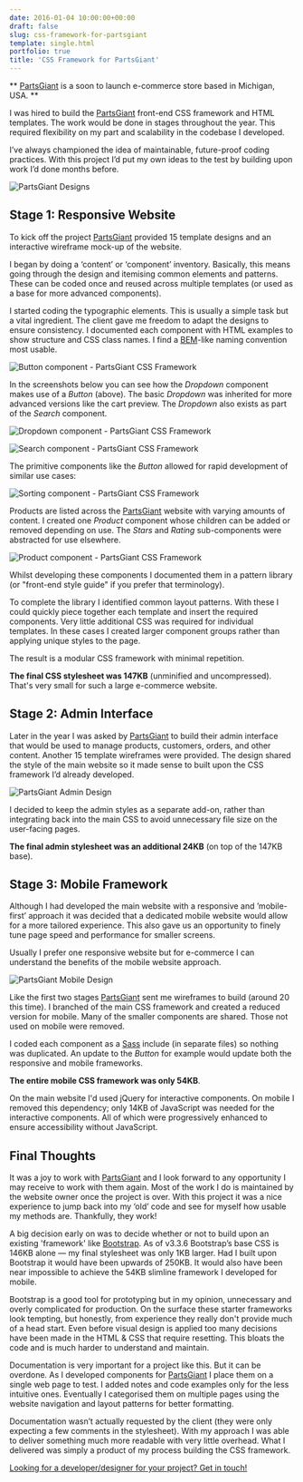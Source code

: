```yaml
---
date: 2016-01-04 10:00:00+00:00
draft: false
slug: css-framework-for-partsgiant
template: single.html
portfolio: true
title: 'CSS Framework for PartsGiant'
---
```


** [PartsGiant](http://www.partsgiant.com/) is a soon to launch e-commerce store based in Michigan, USA. **

I was hired to build the [PartsGiant](http://www.partsgiant.com/) front-end CSS framework and HTML templates. The work would be done in stages throughout the year. This required flexibility on my part and scalability in the codebase I developed.

I’ve always championed the idea of maintainable, future-proof coding practices. With this project I’d put my own ideas to the test by building upon work I’d done months before.

<p class="b-post__image"><img src="/images/portfolio/partsgiant-designs.png" alt="PartsGiant Designs"></p>

## Stage 1: Responsive Website

To kick off the project [PartsGiant](http://www.partsgiant.com/) provided 15 template designs and an interactive wireframe mock-up of the website.

I began by doing a ‘content’ or ‘component’ inventory. Basically, this means going through the design and itemising common elements and patterns. These can be coded once and reused across multiple templates (or used as a base for more advanced components).

I started coding the typographic elements. This is usually a simple task but a vital ingredient. The client gave me freedom to adapt the designs to ensure consistency. I documented each component with HTML examples to show structure and CSS class names. I find a [BEM](http://csswizardry.com/2015/08/bemit-taking-the-bem-naming-convention-a-step-further/)-like naming convention most usable.

<p class="b-post__image"><img src="/images/portfolio/partsgiant-buttons.png" alt="Button component - PartsGiant CSS Framework"></p>

In the screenshots below you can see how the *Dropdown* component makes use of a *Button* (above). The basic *Dropdown* was inherited for more advanced versions like the cart preview. The *Dropdown* also exists as part of the *Search* component.

<p class="b-post__image"><img src="/images/portfolio/partsgiant-dropdowns.png" alt="Dropdown component - PartsGiant CSS Framework"></p>
<p class="b-post__image"><img src="/images/portfolio/partsgiant-search.png" alt="Search component - PartsGiant CSS Framework"></p>

The primitive components like the *Button* allowed for rapid development of similar use cases:

<p class="b-post__image"><img src="/images/portfolio/partsgiant-sorting.png" alt="Sorting component - PartsGiant CSS Framework"></p>

Products are listed across the [PartsGiant](http://www.partsgiant.com/) website with varying amounts of content. I created one *Product* component whose children can be added or removed depending on use. The *Stars* and *Rating* sub-components were abstracted for use elsewhere.

<p class="b-post__image"><img src="/images/portfolio/partsgiant-products.png" alt="Product component - PartsGiant CSS Framework"></p>

Whilst developing these components I documented them in a pattern library (or "front-end style guide" if you prefer that terminology).

To complete the library I identified common layout patterns. With these I could quickly piece together each template and insert the required components. Very little additional CSS was required for individual templates. In these cases I created larger component groups rather than applying unique styles to the page.

The result is a modular CSS framework with minimal repetition.

**The final CSS stylesheet was 147KB** (unminified and uncompressed). That's very small for such a large e-commerce website.

## Stage 2: Admin Interface

Later in the year I was asked by [PartsGiant](http://www.partsgiant.com/) to build their admin interface that would be used to manage products, customers, orders, and other content. Another 15 template wireframes were provided. The design shared the style of the main website so it made sense to built upon the CSS framework I’d already developed.

<p class="b-post__image"><img src="/images/portfolio/partsgiant-admin.png" alt="PartsGiant Admin Design"></p>

I decided to keep the admin styles as a separate add-on, rather than integrating back into the main CSS to avoid unnecessary file size on the user-facing pages.

**The final admin stylesheet was an additional 24KB** (on top of the 147KB base).

## Stage 3: Mobile Framework

Although I had developed the main website with a responsive and ’mobile-first’ approach it was decided that a dedicated mobile website would allow for a more tailored experience. This also gave us an opportunity to finely tune page speed and performance for smaller screens.

Usually I prefer one responsive website but for e-commerce I can understand the benefits of the mobile website approach.

<p class="b-post__image"><img src="/images/portfolio/partsgiant-mobile.png" alt="PartsGiant Mobile Design"></p>

Like the first two stages [PartsGiant](http://www.partsgiant.com/) sent me wireframes to build (around 20 this time). I branched of the main CSS framework and created a reduced version for mobile. Many of the smaller components are shared. Those not used on mobile were removed.

I coded each component as a [Sass](http://sass-lang.com/) include (in separate files) so nothing was duplicated. An update to the *Button* for example would update both the responsive and mobile frameworks.

**The entire mobile CSS framework was only 54KB**.

On the main website I'd used jQuery for interactive components. On mobile I removed this dependency; only 14KB of JavaScript was needed for the interactive components. All of which were progressively enhanced to ensure accessibility without JavaScript.

## Final Thoughts

It was a joy to work with [PartsGiant](http://www.partsgiant.com/) and I look forward to any opportunity I may receive to work with them again. Most of the work I do is maintained by the website owner once the project is over. With this project it was a nice experience to jump back into my ‘old’ code and see for myself how usable my methods are. Thankfully, they work!

A big decision early on was to decide whether or not to build upon an existing 'framework' like [Bootstrap](http://getbootstrap.com/). As of v3.3.6 Bootstrap’s base CSS is 146KB alone — my final stylesheet was only 1KB larger. Had I built upon Bootstrap it would have been upwards of 250KB. It would also have been near impossible to achieve the 54KB slimline framework I developed for mobile.

Bootstrap is a good tool for prototyping but in my opinion, unnecessary and overly complicated for production. On the surface these starter frameworks look tempting, but honestly, from experience they really don't provide much of a head start. Even before visual design is applied too many decisions have been made in the HTML & CSS that require resetting. This bloats the code and is much harder to understand and maintain.

Documentation is very important for a project like this. But it can be overdone. As I developed components for [PartsGiant](http://www.partsgiant.com/) I place them on a single web page to test. I added notes and code examples only for the less intuitive ones. Eventually I categorised them on multiple pages using the website navigation and layout patterns for better formatting.

Documentation wasn’t actually requested by the client (they were only expecting a few comments in the stylesheet). With my approach I was able to deliver something much more readable with very little overhead. What I delivered was simply a product of my process building the CSS framework.

[Looking for a developer/designer for your project? Get in touch!](/contact/)
